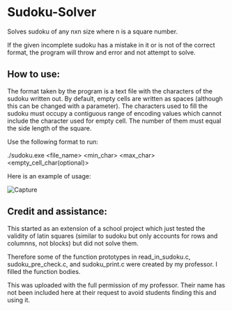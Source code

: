 # Sudoku-Solver
Solves sudoku of any nxn size where n is a square number.

If the given incomplete sudoku has a mistake in it or is not of the correct format, the program will throw and error and not attempt to solve.

## How to use:
The format taken by the program is a text file with the characters of the sudoku written out. By default, empty cells are written as spaces (although this can be changed with a parameter).
The characters used to fill the sudoku must occupy a contiguous range of encoding values which cannot include the character used for empty cell. The number of them must equal the side length of the square.

Use the following format to run: 
    
  ./sudoku.exe <file_name> <min_char> <max_char> <empty_cell_char(optional)>
 
Here is an example of usage:

![Capture](https://user-images.githubusercontent.com/23222973/132960369-01b8d51c-841a-456c-9b68-a5fc03ee648d.PNG)



## Credit and assistance:

This started as an extension of a school project which just tested the validity of latin squares (similar to sudoku but only accounts for rows and columnns, not blocks)
but did not solve them.

Therefore some of the function prototypes in read_in_sudoku.c, sudoku_pre_check.c, and sudoku_print.c were created by my professor. I filled the function bodies.

This was uploaded with the full permission of my professor. Their name has not been included here at their request to avoid students finding this and using it.
